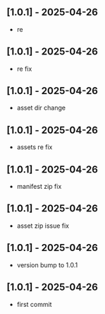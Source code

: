## [1.0.1] - 2025-04-26
- re

## [1.0.1] - 2025-04-26
- re fix

## [1.0.1] - 2025-04-26
- asset dir change

## [1.0.1] - 2025-04-26
- assets re fix

## [1.0.1] - 2025-04-26
- manifest zip fix

## [1.0.1] - 2025-04-26
- asset zip issue fix

## [1.0.1] - 2025-04-26
- version bump to 1.0.1

## [1.0.1] - 2025-04-26
- first commit

